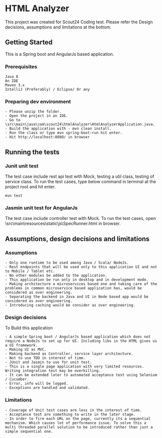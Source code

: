 # HTML Analyzer

This project was created for Scout24 Coding test. Please refer the Design decisions, assumptions and limitations at the bottom.

## Getting Started

This is a Spring boot and AngularJs based application.
### Prerequisites

```
Java 8
An IDE
Maven 3.x
IntelliJ (Preferably) / Eclipse/ Or any
```

### Preparing dev environment
```
- Please unzip the folder.
- Open the project in an IDE.
- Go to \src\main\java\com\scout24\htmlAnalyzer\HtmlAnalyzerApplication.java.
- Build the application with - mvn clean install.
- Run the class or type mvn spring-boot:run hit enter.
- Hit http://localhost:8080/ in browser
```
## Running the tests
### Junit unit test

The test case include rest api test with Mock, testing a util class, testing of service class. To run the test cases, type below command in terminal at the project root and hit enter.

```
mvn test
```

### Jasmin unit test for AngularJs

The test case include controller test with Mock. To run the test cases, open \src\main\resources\static\js\SpecRunner.html in browser.

## Assumptions, design decisions and limitations
### Assumptions
```
- Only one runtime to be used among Java / Scala/ NodeJs.
- Rest endpoints that will be used only to this application UI and not to Mobile / Tablet etc.
- No other modules be added to the application.
- This application be run only in desktop and in development mode.
- Making architecture a microservices based one and taking care of the problems in common microservice based application has, would be considered as over engineering.
- Separating the backend in Java and UI in Node based app would be considered as over engineering.
- Introducing caching would be consider as over engineering.
```

### Design decisions
To Build this application
```
- A simple Spring boot / AngularJs based application which does not require a NodeJs to set up for UI. Including libs in the HTML gives us a UI framework.
- Making UI as MVC.
- Making backend as Controller, service layer architecture.
- Not to use TDD in interest of time.
- JUnit and Jasmin to use for unit test.
- This is a single page application with very limited resources. Writing integration test may be overkilling.
- It can be extended later to automated acceptance test using Selenium / Cucumber.
- Error, info will be logged.
- Exceptions are handled and validated.
```

### Limitations

```
- Coverage of Unit test cases are less in the interest of time.
- Acceptance test are something to write in the later stage.
- In order to fire each URL on the page, currently its a sequential mechanism. Which causes lot of performance issue. To solve this a multi threaded parallel solution to be introduced rather than just a simple sequential one.
```
